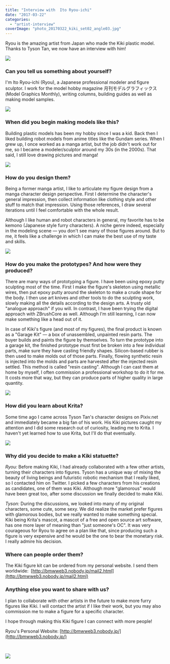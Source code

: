 ```yaml
---
title: "Interview with  Ito Ryou-ichi"
date: "2017-03-22"
categories: 
  - "artist-interview"
coverImage: "photo_20170322_kiki_set02_angle03.jpg"
---
```


Ryou is the amazing artist from Japan who made the Kiki plastic model. Thanks to Tyson Tan, we now have an interview with him!

[![](/images/posts/2017/photo_20170322_kiki_set01_angle01-300x200.jpg)](/images/posts/2017/photo_20170322_kiki_set01_angle01.jpg)

### Can you tell us something about yourself?

I'm Ito Ryou-ichi (Ryou), a Japanese professional modeler and figure sculptor. I work for the model hobby magazine 月刊モデルグラフィックス (Model Graphics Monthly), writing columns, building guides as well as making model samples.

[![](/images/posts/2017/photo_20170322_kiki_set01_angle02-300x200.jpg)](/images/posts/2017/photo_20170322_kiki_set01_angle02.jpg)

### When did you begin making models like this?

Building plastic models has been my hobby since I was a kid. Back then I liked building robot models from anime titles like the Gundam series. When I grew up, I once worked as a manga artist, but the job didn't work out for me, so I became a modeler/sculptor around my 30s (in the 2000s). That said, I still love drawing pictures and manga!

[![](/images/posts/2017/photo_20170322_kiki_set01_angle03a-300x200.jpg)](/images/posts/2017/photo_20170322_kiki_set01_angle03a.jpg)

### How do you design them?

Being a former manga artist, I like to articulate my figure design from a manga character design perspective. First I determine the character's general impression, then collect information like clothing style and other stuff to match that impression. Using those references, I draw several iterations until I feel comfortable with the whole result.

Although I like human and robot characters in general, my favorite has to be kemono (Japanese style furry characters). A niche genre indeed, especially in the modeling scene — you don't see many of those figures around. But to me, it feels like a challenge in which I can make the best use of my taste and skills.

[![](/images/posts/2017/photo_20170322_kiki_set01_angle04-300x200.jpg)](/images/posts/2017/photo_20170322_kiki_set01_angle04.jpg)

### How do you make the prototypes? And how were they produced?

There are many ways of prototyping a figure. I have been using epoxy putty sculpting most of the time. First I make the figure's skeleton using metallic wires, then put epoxy putty around the skeleton to make a crude shape for the body. I then use art knives and other tools to do the sculpting work, slowly making all the details according to the design arts. A trusty old "analogue approach" if you will. In contrast, I have been trying the digital approach with ZBrushCore as well. Although I'm still learning, I can now make something like a head out of it.

In case of Kiki's figure (and most of my figures), the final product is known as a "Garage Kit" — a box of unassembled, unpainted resin parts. The buyer builds and paints the figure by themselves. To turn the prototype into a garage kit, the finished prototype must first be broken into a few individual parts, make sure they have casting friendly shapes. Silicon-based rubber is then used to make molds out of those parts. Finally, flowing synthetic resin is injected into the molds and parts are harvested after the injected resin settled. This method is called "resin casting". Although I can cast them at home by myself, I often commission a professional workshop to do it for me. It costs more that way, but they can produce parts of higher quality in large quantity.

[![](/images/posts/2017/photo_20170322_kiki_set02_angle01-1-300x200.jpg)](/images/posts/2017/photo_20170322_kiki_set02_angle01-1.jpg)

### How did you learn about Krita?

Some time ago I came across Tyson Tan's character designs on Pixiv.net and immediately became a big fan of his work. His Kiki pictures caught my attention and I did some research out of curiosity, leading me to Krita. I haven't yet learned how to use Krita, but I'll do that eventually.

[![](/images/posts/2017/photo_20170322_kiki_set02_angle02-300x200.jpg)](/images/posts/2017/photo_20170322_kiki_set02_angle02.jpg)

### Why did you decide to make a Kiki statuette?

_Ryou:_ Before making Kiki, I had already collaborated with a few other artists, turning their characters into figures. Tyson has a unique way of mixing the beauty of living beings and futuristic robotic mechanism that I really liked, so I contacted him on Twitter. I picked a few characters from his creations as candidates, one of them was Kiki. Although more "glamorous" would have been great too, after some discussion we finally decided to make Kiki.

_Tyson:_ During the discussions, we looked into many of my original characters, some cute, some sexy. We did realize the market prefer figures with glamorous bodies, but we really wanted to make something special. Kiki being Krita's mascot, a mascot of a free and open source art software, has one more layer of meaning than "just someone's OC". It was very courageous for Ryou to agree on a plan like that, since producing such a figure is very expensive and he would be the one to bear the monetary risk. I really admire his decision.

### Where can people order them?

The Kiki figure kit can be ordered from my personal website. I send them worldwide:  [http://bmwweb3.nobody.jp/mail2.html](http://bmwweb3.nobody.jp/mail2.html)

### Anything else you want to share with us?

I plan to collaborate with other artists in the future to make more furry figures like Kiki. I will contact the artist if I like their work, but you may also commission me to make a figure for a specific character.

I hope through making this Kiki figure I can connect with more people!

Ryou's Personal Website: [http://bmwweb3.nobody.jp/](http://bmwweb3.nobody.jp/)

 

[![](/images/posts/2017/photo_20170322_kiki_set02_angle03-1024x681.jpg)](/images/posts/2017/photo_20170322_kiki_set02_angle03.jpg)
